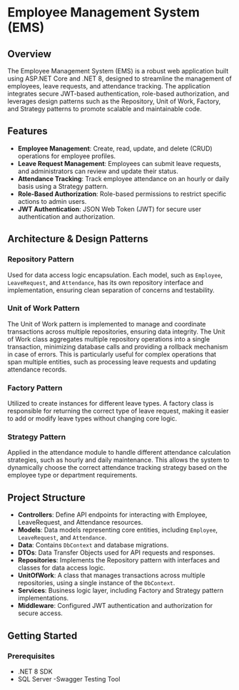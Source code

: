 # Employee Management System (EMS)
 
## Overview
 
The Employee Management System (EMS) is a robust web application built using ASP.NET Core and .NET 8, designed to streamline the management of employees, leave requests, and attendance tracking. The application integrates secure JWT-based authentication, role-based authorization, and leverages design patterns such as the Repository, Unit of Work, Factory, and Strategy patterns to promote scalable and maintainable code.
 
## Features
 
- **Employee Management**: Create, read, update, and delete (CRUD) operations for employee profiles.
- **Leave Request Management**: Employees can submit leave requests, and administrators can review and update their status.
- **Attendance Tracking**: Track employee attendance on an hourly or daily basis using a Strategy pattern.
- **Role-Based Authorization**: Role-based permissions to restrict specific actions to admin users.
- **JWT Authentication**: JSON Web Token (JWT) for secure user authentication and authorization.
 
## Architecture & Design Patterns
 
### Repository Pattern
Used for data access logic encapsulation. Each model, such as `Employee`, `LeaveRequest`, and `Attendance`, has its own repository interface and implementation, ensuring clean separation of concerns and testability.
 
### Unit of Work Pattern
The Unit of Work pattern is implemented to manage and coordinate transactions across multiple repositories, ensuring data integrity. The Unit of Work class aggregates multiple repository operations into a single transaction, minimizing database calls and providing a rollback mechanism in case of errors. This is particularly useful for complex operations that span multiple entities, such as processing leave requests and updating attendance records.
 
### Factory Pattern
Utilized to create instances for different leave types. A factory class is responsible for returning the correct type of leave request, making it easier to add or modify leave types without changing core logic.
 
### Strategy Pattern
Applied in the attendance module to handle different attendance calculation strategies, such as hourly and daily maintenance. This allows the system to dynamically choose the correct attendance tracking strategy based on the employee type or department requirements.
 
## Project Structure
 
- **Controllers**: Define API endpoints for interacting with Employee, LeaveRequest, and Attendance resources.
- **Models**: Data models representing core entities, including `Employee`, `LeaveRequest`, and `Attendance`.
- **Data**: Contains `DbContext` and database migrations.
- **DTOs**: Data Transfer Objects used for API requests and responses.
- **Repositories**: Implements the Repository pattern with interfaces and classes for data access logic.
- **UnitOfWork**: A class that manages transactions across multiple repositories, using a single instance of the `DbContext`.
- **Services**: Business logic layer, including Factory and Strategy pattern implementations.
- **Middleware**: Configured JWT authentication and authorization for secure access.
 
## Getting Started
 
### Prerequisites
 
- .NET 8 SDK
- SQL Server
-Swagger Testing Tool
